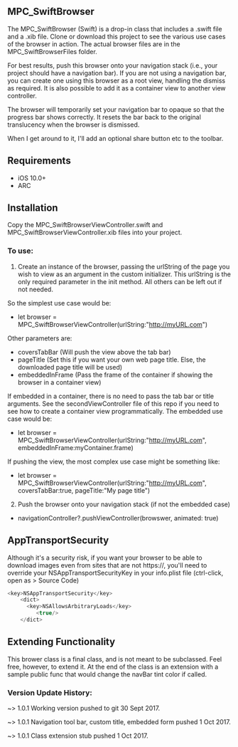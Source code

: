 ## MPC_SwiftBrowser 

The MPC_SwiftBrowser (Swift) is a drop-in class that includes a .swift file and a .xib file. Clone or download this project to see the various use cases of the browser in action. The actual browser files are in the MPC_SwiftBrowserFiles folder.  

For best results, push this browser onto your navigation stack (i.e., your project should have a navigation bar). If you are not using a navigation bar, you can create one using this browser as a root view, handling the dismiss as required. It is also possible to add it as a container view to another view controller.

The browser will temporarily set your navigation bar to opaque so that the progress bar shows correctly. It resets the bar back to the original translucency when the browser is dismissed.

When I get around to it, I'll add an optional share button etc to the toolbar. 


## Requirements

* iOS 10.0+
* ARC

## Installation

Copy the MPC_SwiftBrowserViewController.swift and MPC_SwiftBrowserViewController.xib files into your project.


 
<h3>To use:</h3>
 
  1. Create an instance of the browser, passing the urlString of the page you wish to view as an argument in the custom initializer. This urlString is the only required parameter in the init method. All others can be left out if not needed. 

  So the simplest use case would be:
  * let browser = MPC_SwiftBrowserViewController(urlString:"http://myURL.com")


  Other parameters are:
  * coversTabBar    (Will push the view above the tab bar)
  * pageTitle       (Set this if you want your own web page title. Else, the downloaded page title will be used)
  * embeddedInFrame (Pass the frame of the container if showing the browser in a container view)


  If embedded in a container, there is no need to pass the tab bar or title arguments. See the secondViewController file of this repo if you need to see how to create a container view programmatically. The embedded use case would be:
  * let browser = MPC_SwiftBrowserViewController(urlString:"http://myURL.com", embeddedInFrame:myContainer.frame)


  If pushing the view, the most complex use case might be something like:
  * let browser = MPC_SwiftBrowserViewController(urlString:"http://myURL.com", coversTabBar:true, pageTitle:"My page title")
  
 
  2. Push the browser onto your navigation stack (if not the embedded case)

  * navigationController?.pushViewController(browswer, animated: true)


## AppTransportSecurity
Although it's a security risk, if you want your browser to be able to download images even from sites that are not https://, you'll need to override your NSAppTransportSecurityKey in your info.plist file (ctrl-click, open as > Source Code)

```swift
<key>NSAppTransportSecurity</key>
    <dict>
      <key>NSAllowsArbitraryLoads</key>
         <true/>
    </dict>
```

## Extending Functionality
This brower class is a final class, and is not meant to be subclassed. Feel free, however, to extend it. At the end of the class is an extension with a sample public func that would change the navBar tint color if called.

<h3>Version Update History:</h3>
  ~> 1.0.1 Working version pushed to git 30 Sept 2017. 
  
  ~> 1.0.1 Navigation tool bar, custom title, embedded form pushed 1 Oct 2017.
  
  ~> 1.0.1 Class extension stub pushed 1 Oct 2017.
